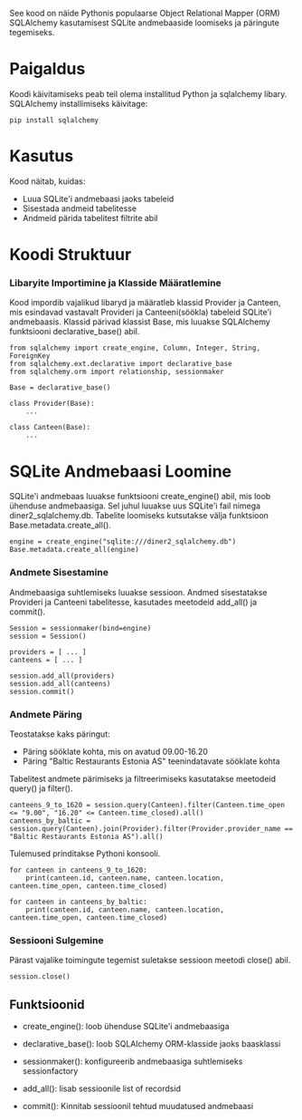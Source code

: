 
See kood on näide Pythonis populaarse Object Relational Mapper (ORM) SQLAlchemy kasutamisest SQLite andmebaaside loomiseks ja päringute tegemiseks.
# Paigaldus

Koodi käivitamiseks peab teil olema installitud Python ja sqlalchemy libary. SQLAlchemy installimiseks käivitage:
```
pip install sqlalchemy
```
# Kasutus
Kood näitab, kuidas:

- Luua SQLite'i andmebaasi jaoks tabeleid
- Sisestada andmeid tabelitesse
- Andmeid pärida tabelitest filtrite abil

# Koodi Struktuur

### Libaryite Importimine ja Klasside Määratlemine
Kood impordib vajalikud libaryd ja määratleb klassid Provider ja Canteen, mis esindavad vastavalt Provideri ja Canteeni(söökla) tabeleid SQLite'i andmebaasis. Klassid pärivad klassist Base, mis luuakse SQLAlchemy funktsiooni declarative_base() abil.
```
from sqlalchemy import create_engine, Column, Integer, String, ForeignKey
from sqlalchemy.ext.declarative import declarative_base
from sqlalchemy.orm import relationship, sessionmaker

Base = declarative_base()

class Provider(Base):
    ...

class Canteen(Base):
    ...
```
# SQLite Andmebaasi Loomine
SQLite'i andmebaas luuakse funktsiooni create_engine() abil, mis loob ühenduse andmebaasiga. Sel juhul luuakse uus SQLite'i fail nimega diner2_sqlalchemy.db. Tabelite loomiseks kutsutakse välja funktsioon Base.metadata.create_all().
```
engine = create_engine("sqlite:///diner2_sqlalchemy.db")
Base.metadata.create_all(engine)
```
### Andmete Sisestamine
Andmebaasiga suhtlemiseks luuakse sessioon. Andmed sisestatakse Provideri ja Canteeni tabelitesse, kasutades meetodeid add_all() ja commit().
```
Session = sessionmaker(bind=engine)
session = Session()

providers = [ ... ]
canteens = [ ... ]

session.add_all(providers)
session.add_all(canteens)
session.commit()
```
### Andmete Päring
Teostatakse kaks päringut:

- Päring sööklate kohta, mis on avatud 09.00-16.20
- Päring "Baltic Restaurants Estonia AS" teenindatavate sööklate kohta

Tabelitest andmete pärimiseks ja filtreerimiseks kasutatakse meetodeid query() ja filter().
```
canteens_9_to_1620 = session.query(Canteen).filter(Canteen.time_open <= "9.00", "16.20" <= Canteen.time_closed).all()
canteens_by_baltic = session.query(Canteen).join(Provider).filter(Provider.provider_name == "Baltic Restaurants Estonia AS").all()
```

Tulemused prinditakse Pythoni konsooli.

```
for canteen in canteens_9_to_1620:
    print(canteen.id, canteen.name, canteen.location, canteen.time_open, canteen.time_closed)

for canteen in canteens_by_baltic:
    print(canteen.id, canteen.name, canteen.location, canteen.time_open, canteen.time_closed)
```
### Sessiooni Sulgemine
Pärast vajalike toimingute tegemist suletakse sessioon meetodi close() abil.
```
session.close()
```
## Funktsioonid

- create_engine(): loob ühenduse SQLite'i andmebaasiga

- declarative_base(): loob SQLAlchemy ORM-klasside jaoks baasklassi

- sessionmaker(): konfigureerib andmebaasiga suhtlemiseks sessionfactory

- add_all(): lisab sessioonile list of recordsid

- commit(): Kinnitab sessioonil tehtud muudatused andmebaasi